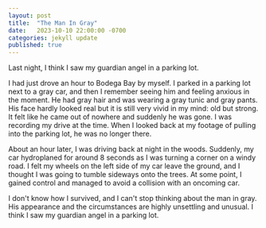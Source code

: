 ```yaml
---
layout: post
title:  "The Man In Gray"
date:   2023-10-10 22:00:00 -0700
categories: jekyll update
published: true
---
```

Last night, I think I saw my guardian angel in a parking lot.

I had just drove an hour to Bodega Bay by myself. I parked in a parking lot next to a gray car, and then I remember seeing him and feeling anxious in the moment. He had gray hair and was wearing a gray tunic and gray pants. His face hardly looked real but it is still very vivid in my mind: old but strong. It felt like he came out of nowhere and suddenly he was gone. I was recording my drive at the time. When I looked back at my footage of pulling into the parking lot, he was no longer there.

About an hour later, I was driving back at night in the woods. Suddenly, my car hydroplaned for around 8 seconds as I was turning a corner on a windy road. I felt my wheels on the left side of my car leave the ground, and I thought I was going to tumble sideways onto the trees. At some point, I gained control and managed to avoid a collision with an oncoming car.

I don't know how I survived, and I can't stop thinking about the man in gray. His appearance and the circumstances are highly unsettling and unusual. I think I saw my guardian angel in a parking lot.